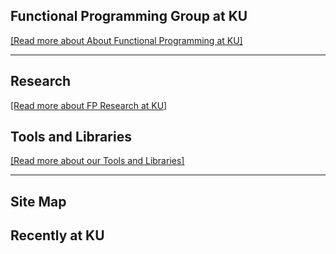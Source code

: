 ## Functional Programming Group at KU

<a class="teaser" href="/About">[Read more about About Functional Programming at KU]</a>

---------------------------------

<div class="row"><div class="span6">

## Research

<a class="teaser" href="/Research">[Read more about FP Research at KU]</a>

</div><div class="span6">

## Tools and Libraries

<a class="teaser" href="/Software">[Read more about our Tools and Libraries]</a>

</div></div>

---------------------------------

<div class="row"><div class="span6">


## Site Map

<div class="fpg-sitemap"> </div> 

</div><div class="span6">

## Recently at KU

<div class="fpg-recently-5"> </div> 

</div></div>

